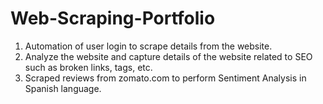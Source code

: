 # Web-Scraping-Portfolio

1. Automation of user login to scrape details from the website.
2. Analyze the website and capture details of the website related to SEO such as broken links, tags, etc.
3. Scraped reviews from zomato.com to perform Sentiment Analysis in Spanish language.
